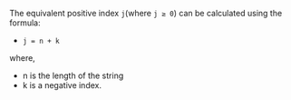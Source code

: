 The equivalent positive index ```j```(where ```j ≥ 0```) can be calculated using the formula:
-	```j = n + k```

where,
  - n is the length of the string
  - k is a negative index.
